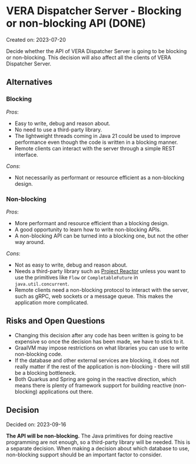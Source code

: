 # VERA Dispatcher Server - Blocking or non-blocking API (DONE)

Created on: 2023-07-20

Decide whether the API of VERA Dispatcher Server is going to be blocking or non-blocking. This decision will also affect all the clients of VERA Dispatcher Server.

## Alternatives

### Blocking

*Pros*:

* Easy to write, debug and reason about.
* No need to use a third-party library.
* The lightweight threads coming in Java 21 could be used to improve performance even though the code is written in a blocking manner.
* Remote clients can interact with the server through a simple REST interface.

*Cons*:

* Not necessarily as performant or resource efficient as a non-blocking design.

### Non-blocking

*Pros*:

* More performant and resource efficient than a blocking design.
* A good opportunity to learn how to write non-blocking APIs.
* A non-blocking API can be turned into a blocking one, but not the other way around.

*Cons*:

* Not as easy to write, debug and reason about.
* Needs a third-party library such as [Project Reactor](https://projectreactor.io/) unless you want to use the primitives like `Flow` or `CompletableFuture` in `java.util.concurrent`.
* Remote clients need a non-blocking protocol to interact with the server, such as gRPC, web sockets or a message queue. This makes the application more complicated.

## Risks and Open Questions

* Changing this decision after any code has been written is going to be expensive so once the decision has been made, we have to stick to it.
* GraalVM may impose restrictions on what libraries you can use to write non-blocking code.
* If the database and other external services are blocking, it does not really matter if the rest of the application is non-blocking - there will still be a blocking bottleneck.
* Both Quarkus and Spring are going in the reactive direction, which means there is plenty of framework support for building reactive (non-blocking) applications out there.

## Decision

Decided on: 2023-09-16

**The API will be non-blocking.** The Java primitives for doing reactive programming are not enough, so a third-party library will be needed. This is a separate decision. When making a decision about which database to use, non-blocking support should be an important factor to consider.
